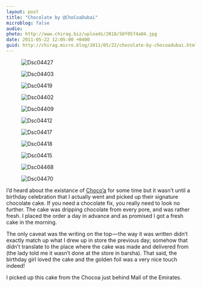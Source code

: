 ```yaml
---
layout: post
title: "Chocolate by @ChoCoaDubai"
microblog: false
audio: 
photo: http://www.chirag.biz/uploads/2018/50f0574a04.jpg
date: 2011-05-22 12:05:00 +0400
guid: http://chirag.micro.blog/2011/05/22/chocolate-by-chocoadubai.html
---
```

<figure><img alt="Dsc04427" src="http://www.chirag.biz/uploads/2018/0673a150e3.jpg"></figure><figure><img alt="Dsc04403" src="http://www.chirag.biz/uploads/2018/a786c49dcd.jpg"></figure><figure><img alt="Dsc04419" src="http://www.chirag.biz/uploads/2018/844ccc1d45.jpg"></figure><figure><img alt="Dsc04402" src="http://www.chirag.biz/uploads/2018/3b7bbdef37.jpg"></figure><figure><img alt="Dsc04409" src="http://www.chirag.biz/uploads/2018/927dce5ac4.jpg"></figure><figure><img alt="Dsc04412" src="http://www.chirag.biz/uploads/2018/69cf93dff8.jpg"></figure><figure><img alt="Dsc04417" src="http://www.chirag.biz/uploads/2018/47f38d92c2.jpg"></figure><figure><img alt="Dsc04418" src="http://www.chirag.biz/uploads/2018/dbac331fed.jpg"></figure><figure><img alt="Dsc04415" src="http://www.chirag.biz/uploads/2018/2fccff901b.jpg"></figure><figure><img alt="Dsc04468" src="http://www.chirag.biz/uploads/2018/a4d18469c2.jpg"></figure><figure><img alt="Dsc04470" src="http://www.chirag.biz/uploads/2018/50f0574a04.jpg"></figure><p>I’d heard about the existance of <a href="http://www.chocoa.ae/" target="_blank">Choco’a</a> for some time but it wasn’t until a birthday celebration that I actually went and picked up their signature chocolate cake. If you need a chocolate fix, you really need to look no further. The cake was dripping chocolate from every pore, and was rather fresh. I placed the order a day in advance and as promised I got a fresh cake in the morning.</p>
<p>The only caveat was the writing on the top — the way it was written didn’t exactly match up what I drew up in store the previous day; somehow that didn’t translate to the place where the cake was made and delivered from (the lady told me it wasn’t done at the store in barsha). That said, the birthday girl loved the cake and the golden foil was a very nice touch indeed!</p>
<p>I picked up this cake from the Chocoa just behind Mall of the Emirates.</p>
